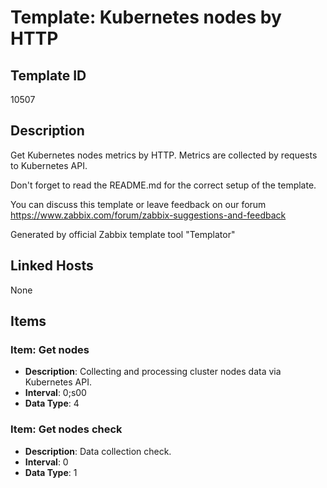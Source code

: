 # Template: Kubernetes nodes by HTTP

## Template ID
10507

## Description
Get Kubernetes nodes metrics by HTTP.
Metrics are collected by requests to Kubernetes API.

Don't forget to read the README.md for the correct setup of the template.

You can discuss this template or leave feedback on our forum https://www.zabbix.com/forum/zabbix-suggestions-and-feedback

Generated by official Zabbix template tool "Templator"

## Linked Hosts
None

## Items

### Item: Get nodes
- **Description**: Collecting and processing cluster nodes data via Kubernetes API.
- **Interval**: 0;s00
- **Data Type**: 4

### Item: Get nodes check
- **Description**: Data collection check.
- **Interval**: 0
- **Data Type**: 1

